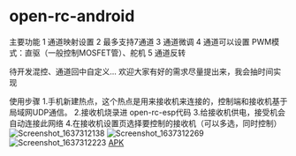 # open-rc-android

主要功能
1 通道映射设置 
2 最多支持7通道 
3 通道微调
4 通道可以设置 PWM模式：直驱（一般控制MOSFET管）、舵机
5 通道反转

待开发混控、通道回中自定义...
欢迎大家有好的需求尽量提出来，我会抽时间实现

使用步骤
1.手机新建热点，这个热点是用来接收机来连接的，控制端和接收机基于局域网UDP通信。
2.接收机烧录进 open-rc-esp代码 
3.给接收机供电，接受机会自动连接此网络
4.在接收机设置页选择要控制的接收机（可以多选，同时控制）
![Screenshot_1637312138](https://user-images.githubusercontent.com/5453963/142594431-38a08f9f-4fb7-4371-b794-743396131ebe.png)
![Screenshot_1637312269](https://user-images.githubusercontent.com/5453963/142594672-eec34da3-b504-4a14-b809-ed4d76623f46.png)
![Screenshot_1637312223](https://user-images.githubusercontent.com/5453963/142594583-b7c1eca7-2707-4074-875e-f2fb33132a2e.png)
[APK](app/release/app-release.apk)
